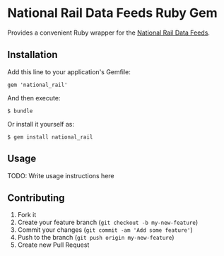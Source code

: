 # National Rail Data Feeds Ruby Gem

Provides a convenient Ruby wrapper for the [National Rail Data Feeds](https://datafeeds.networkrail.co.uk).

## Installation

Add this line to your application's Gemfile:

    gem 'national_rail'

And then execute:

    $ bundle

Or install it yourself as:

    $ gem install national_rail

## Usage

TODO: Write usage instructions here

## Contributing

1. Fork it
2. Create your feature branch (`git checkout -b my-new-feature`)
3. Commit your changes (`git commit -am 'Add some feature'`)
4. Push to the branch (`git push origin my-new-feature`)
5. Create new Pull Request
